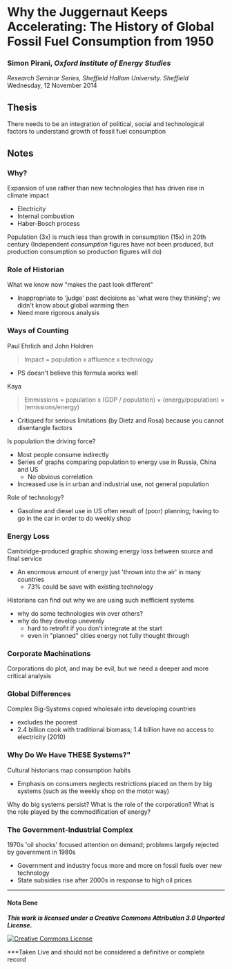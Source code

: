 # Why the Juggernaut Keeps Accelerating: The History of Global Fossil Fuel Consumption from 1950 #
### Simon Pirani, *Oxford Institute of Energy Studies*
*Research Seminar Series, Sheffield Hallam University. Sheffield*  
Wednesday, 12 November 2014

## Thesis ##
There needs to be an integration of political, social and technological factors to understand growth of fossil fuel consumption

## Notes ##

### Why? ###
Expansion of use rather than new technologies that has driven rise in climate impact  

+ Electricity
+ Internal combustion
+ Haber-Bosch process

Population (3x) is much less than growth in consumption (15x) in 20th century (Independent *consumption* figures have not been produced, but production consumption so production figures will do)

### Role of Historian ###

What we know now "makes the past look different"

+ Inappropriate to 'judge' past decisions as 'what were they thinking'; we didn't know about global warming then
+ Need more rigorous analysis 
 
### Ways of Counting ###

Paul Ehrlich and John Holdren

>Impact = population x affluence x technology
                
+ PS doesn't believe this formula works well

Kaya
  
>Emmissions = population x (GDP / population) × (energy/population) × (emissions/energy)

+ Critiqued for serious limitations (by Dietz and Rosa) because you cannot disentangle factors

Is population the driving force?

+ Most people consume indirectly
+ Series of graphs comparing population to energy use in Russia, China and US
  + No obvious correlation
+ Increased use is in urban and industrial use, not general population

Role of technology?

+ Gasoline and diesel use in US often result of (poor) planning; having to go in the car in order to do weekly shop
 
### Energy Loss ###

Cambridge-produced graphic showing energy loss between source and final service

+ An enormous amount of energy just 'thrown into the air' in many countries
  + 73% could be save with existing technology

Historians can find out why we are using such inefficient systems
+ why do some technologies win over others?
+ why do they develop unevenly
  + hard to retrofit if you don't integrate at the start
  + even in "planned" cities energy not fully thought through

### Corporate Machinations ###

Corporations do plot, and may be evil, but we need a deeper and more critical analysis  

### Global Differences ###

Complex Big-Systems copied wholesale into developing countries
+ excludes the poorest
+ 2.4 billion cook with traditional biomass; 1.4 billion have no access to electricity (2010)

### Why Do We Have THESE Systems?"

Cultural historians map consumption habits
+ Emphasis on consumers neglects restrictions placed on them by big systems (such as the weekly shop on the motor way)

Why do big systems persist?
What is the role of the corporation?
What is the role played by the commodification of energy?

### The Government-Industrial Complex ###

1970s 'oil shocks' focused attention on demand; problems largely rejected by government in 1980s

+ Government and industry focus more and more on fossil fuels over new technology
+ State subsidies rise after 2000s in response to high oil prices

____
#### Nota Bene

***This work is licensed under a Creative Commons Attribution 3.0 Unported License.***

<a rel="license" href="http://creativecommons.org/licenses/by/3.0/"><img alt="Creative Commons License" style="border-width:0" src="http://i.creativecommons.org/l/by/3.0/88x31.png" /></a>

***Taken Live and should not be considered a definitive or complete record